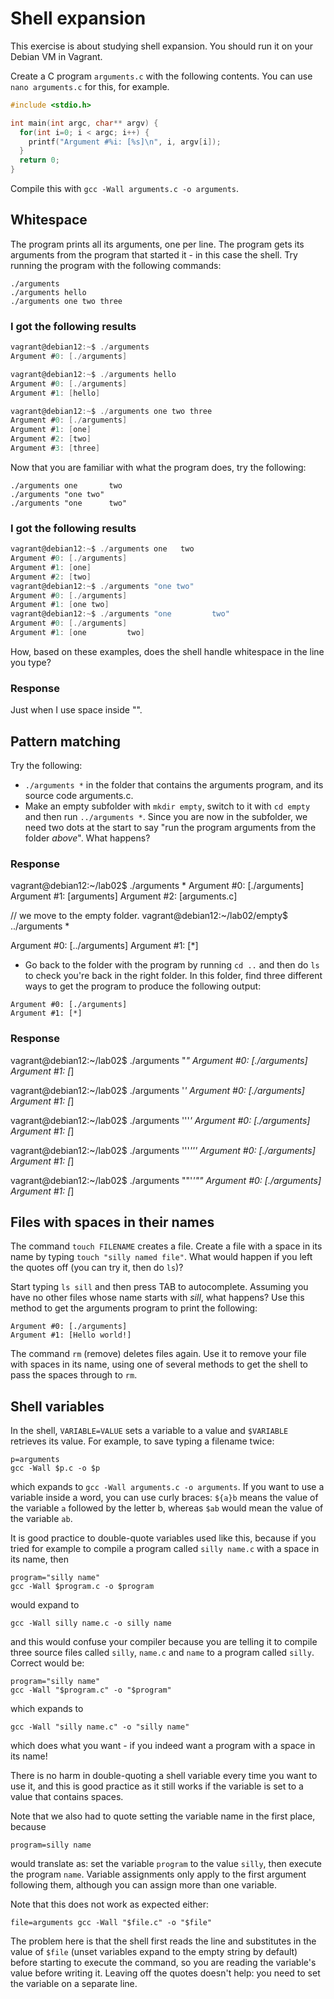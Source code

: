 # Shell expansion

This exercise is about studying shell expansion. You should run it on your Debian VM in Vagrant.

Create a C program `arguments.c` with the following contents. You can use `nano arguments.c` for this, for example.

```C
#include <stdio.h>

int main(int argc, char** argv) {
  for(int i=0; i < argc; i++) {
    printf("Argument #%i: [%s]\n", i, argv[i]);
  }
  return 0;
}
```

Compile this with `gcc -Wall arguments.c -o arguments`. 

## Whitespace

The program prints all its arguments, one per line. The program gets its arguments from the program that started it - in this case the shell.
Try running the program with the following commands:

    ./arguments
    ./arguments hello
    ./arguments one two three

### I got the following results
```C
vagrant@debian12:~$ ./arguments
Argument #0: [./arguments]

vagrant@debian12:~$ ./arguments hello
Argument #0: [./arguments]
Argument #1: [hello]

vagrant@debian12:~$ ./arguments one two three
Argument #0: [./arguments]
Argument #1: [one]
Argument #2: [two]
Argument #3: [three]

```

Now that you are familiar with what the program does, try the following:

    ./arguments one       two
    ./arguments "one two"
    ./arguments "one      two"

### I got the following results
```C
vagrant@debian12:~$ ./arguments one   two
Argument #0: [./arguments]
Argument #1: [one]
Argument #2: [two]
vagrant@debian12:~$ ./arguments "one two"
Argument #0: [./arguments]
Argument #1: [one two]
vagrant@debian12:~$ ./arguments "one         two"
Argument #0: [./arguments]
Argument #1: [one         two]
```

How, based on these examples, does the shell handle whitespace in the line you type?

### Response
Just when I use space inside "".

## Pattern matching

Try the following:

  * `./arguments *` in the folder that contains the arguments program, and its source code arguments.c.
  * Make an empty subfolder with `mkdir empty`, switch to it with `cd empty` and then run `../arguments *`. Since you are now in the subfolder, we need two dots at the start to say "run the program arguments from the folder _above_". What happens?

### Response
vagrant@debian12:~/lab02$ ./arguments *
Argument #0: [./arguments]
Argument #1: [arguments]
Argument #2: [arguments.c]

// we move to the empty folder.
vagrant@debian12:~/lab02/empty$ ../arguments *

Argument #0: [../arguments]
Argument #1: [*]
  
  * Go back to the folder with the program by running `cd ..` and then do `ls` to check you're back in the right folder. In this folder, find three different ways to get the program to produce the following output:

```
Argument #0: [./arguments]
Argument #1: [*] 
```
### Response

vagrant@debian12:~/lab02$ ./arguments "*"
Argument #0: [./arguments]
Argument #1: [*]

vagrant@debian12:~/lab02$ ./arguments '*'
Argument #0: [./arguments]
Argument #1: [*]

vagrant@debian12:~/lab02$ ./arguments '''*'
Argument #0: [./arguments]
Argument #1: [*]

vagrant@debian12:~/lab02$ ./arguments '''*'''
Argument #0: [./arguments]
Argument #1: [*]

vagrant@debian12:~/lab02$ ./arguments ""'*'""
Argument #0: [./arguments]
Argument #1: [*]

## Files with spaces in their names

The command `touch FILENAME` creates a file. Create a file with a space in its name by typing `touch "silly named file"`. What would happen if you left the quotes off (you can try it, then do `ls`)?

Start typing `ls sill` and then press TAB to autocomplete. Assuming you have no other files whose name starts with _sill_, what happens? Use this method to get the arguments program to print the following:

```
Argument #0: [./arguments]
Argument #1: [Hello world!] 
```

The command `rm` (remove) deletes files again. Use it to remove your file with spaces in its name, using one of several methods to get the shell to pass the spaces through to `rm`.

## Shell variables

In the shell, `VARIABLE=VALUE` sets a variable to a value and `$VARIABLE` retrieves its value. For example, to save typing a filename twice:

    p=arguments
    gcc -Wall $p.c -o $p

which expands to `gcc -Wall arguments.c -o arguments`. If you want to use a variable inside a word, you can use curly braces: `${a}b` means the value of the variable `a` followed by the letter b, whereas `$ab` would mean the value of the variable `ab`.

It is good practice to double-quote variables used like this, because if you tried for example to compile a program called `silly name.c` with a space in its name, then

    program="silly name"
    gcc -Wall $program.c -o $program

would expand to

    gcc -Wall silly name.c -o silly name

and this would confuse your compiler because you are telling it to compile three source files called `silly`, `name.c` and `name` to a program called `silly`. Correct would be:

    program="silly name"
    gcc -Wall "$program.c" -o "$program"

which expands to

    gcc -Wall "silly name.c" -o "silly name"

which does what you want - if you indeed want a program with a space in its name!

There is no harm in double-quoting a shell variable every time you want to use it, and this is good practice as it still works if the variable is set to a value that contains spaces.

Note that we also had to quote setting the variable name in the first place, because

    program=silly name

would translate as: set the variable `program` to the value `silly`, then execute the program `name`. Variable assignments only apply to the first argument following them, although you can assign more than one variable.

Note that this does not work as expected either:

    file=arguments gcc -Wall "$file.c" -o "$file"

The problem here is that the shell first reads the line and substitutes in the value of `$file` (unset variables expand to the empty string by default) before starting to execute the command, so you are reading the variable's value before writing it. Leaving off the quotes doesn't help: you need to set the variable on a separate line.
